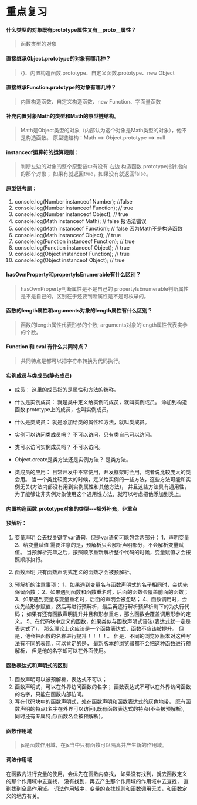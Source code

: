# 重点复习

#### 什么类型的对象既有prototype属性又有__proto__属性？

> 函数类型的对象

#### 直接继承Object.prototype的对象有哪几种？

> {}、内置构造函数.prototype、自定义函数.prototype、new Object

#### 直接继承Function.prototype的对象有哪几种？

> 内置构造函数、自定义构造函数、new Function、字面量函数

#### 补充内置对象Math的类型和Math的原型链结构。

> Math是Object类型的对象（内部认为这个对象是Math类型的对象），他不是构造函数。
原型链结构：Math ==> Object.prototype ==> null

#### instanceof运算符的运算规则：

> 判断左边的对象的整个原型链中有没有 右边 构造函数.prototype指针指向的那个对象；
如果有就返回true，如果没有就返回false。

#### 原型链考题：

> 
1. console.log(Number instanceof Number);  //false
2. console.log(Number instanceof Function); // true
3. console.log(Number instanceof Object); // true
4. console.log(Math instanceof Math); // false 报语法错误
5. console.log(Math instanceof Function); // false 因为Math不是构造函数
6. console.log(Math instanceof Object); // true
7. console.log(Function instanceof Function); // true
8. console.log(Function instanceof Object); //  true
9. console.log(Object instanceof Function); // true 
10. console.log(Object instanceof Object); // true

#### hasOwnProperty和propertyIsEnumerable有什么区别？

> hasOwnProperty判断属性是不是自己的
propertyIsEnumerable判断属性是不是自己的，区别在于还要判断属性是不是可枚举的。

#### 函数的length属性和arguments对象的length属性有什么区别？

> 函数的length属性代表形参的个数;
arguments对象的length属性代表实参的个数。

#### Function 和 eval 有什么共同特点？

> 共同特点是都可以把字符串转换为代码执行。

#### 实例成员与类成员(静态成员)

- 成员：
   这里的成员指的是属性和方法的统称。

- 什么是实例成员：
   就是类中定义给实例的成员，就叫实例成员。
   添加到构造函数.prototype上的成员，也叫实例成员。

- 什么是类成员：
   就是添加给类的属性和方法，就叫类成员。

- 实例可以访问类成员吗？
   不可以访问，只有类自己可以访问。

- 类可以访问实例成员吗？
   不可以访问。

- Object.create是类方法还是实例方法？
   是类方法。

- 类成员的应用：
   日常开发中不常使用，开发框架时会用，或者说比较庞大的类会用。
   当一个类比较庞大的时候，定义给实例的一些方法，这些方法可能和实例无关(方法内部没有用到实例属性和其他方法)，
   并且这些方法具有通用性，为了能够让非实例对象使用这个通用性方法，就可以考虑把他添加到类上。

#### 内置构造函数.prototype对象的类型---额外补充，非重点

#### 预解析：

1. 变量声明
  会去找关键字var语句，但是var语句可能包含两部分：
  1、声明变量
  2、给变量赋值
  需要注意的是，预解析只会解析声明部分，不会解析变量赋值。
  当预解析完毕之后，按照顺序重新解析整个代码的时候，变量赋值才会按照顺序执行。

2. 函数声明
  只有函数声明式定义的函数才会被预解析。
  
3. 预解析的注意事项：
  1、如果遇到变量名与函数声明式的名子相同时，会优先保留函数；
  2、如果遇到函数和函数重名时，后面的函数会覆盖前面的函数；
  3、如果遇到变量与变量重名时，后面的声明会被忽略；
  4、函数调用时，会优先给形参赋值，然后再进行预解析，最后再逐行解析预解析剩下的为执行代码；
     如果有还有函数声明提升并且和形参重名，那么函数会覆盖调用形参的定义。
  5、在代码块中定义的函数，如果类似与函数声明式语法(表达式就一定是表达式了)，
     那么理论上这应该是一个函数表达式，函数不应该被提升。
     但是，他会把函数的名称进行提升！！！！。
     但是，不同的浏览器版本对这种写法有不同的表现，可以肯定的是，
     最新版本的浏览器都不会把这种函数进行预解析，
     但是他的名字却可以在外面使用。

#### 函数表达式和声明式的区别

> 

1. 函数声明可以被预解析，表达式不可以；
2. 函数声明式，可以在外界访问函数的名字；
函数表达式不可以在外界访问函数的名字，只能在函数内部访问。
3. 写在代码块中的函数声明式，处在函数声明和函数表达式的灰色地带，
既有函数声明的特点(名字在外界可以访问),既有函数表达式的特点(不会被预解析),
同时还有专属特点(函数名会被预解析)。

#### 函数作用域

> js是函数作用域，在js当中只有函数可以隔离并产生新的作用域。

#### 词法作用域

>
在函数内进行变量的使用，会优先在函数内查找，
如果没有找到，就去函数定义的那个作用域中去查找，
没有找到，再去产生那个作用域的作用域中去查找，
直到找到全局作用域。
词法作用域中，变量的查找规则和函数调用无关，和函数定义的地方有关。

